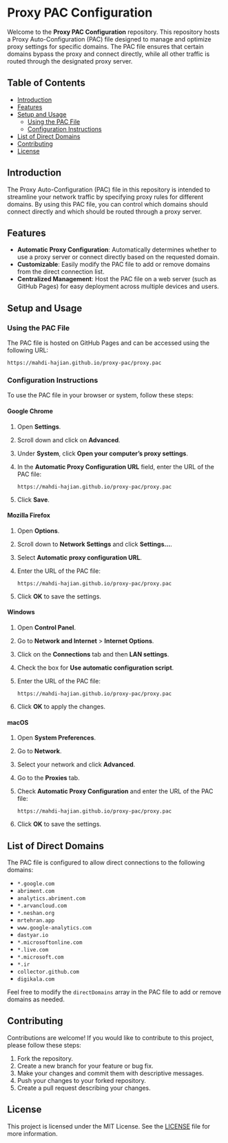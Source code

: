 
# Proxy PAC Configuration

Welcome to the **Proxy PAC Configuration** repository. This repository hosts a Proxy Auto-Configuration (PAC) file designed to manage and optimize proxy settings for specific domains. The PAC file ensures that certain domains bypass the proxy and connect directly, while all other traffic is routed through the designated proxy server.

## Table of Contents

- [Introduction](#introduction)
- [Features](#features)
- [Setup and Usage](#setup-and-usage)
  - [Using the PAC File](#using-the-pac-file)
  - [Configuration Instructions](#configuration-instructions)
- [List of Direct Domains](#list-of-direct-domains)
- [Contributing](#contributing)
- [License](#license)

## Introduction

The Proxy Auto-Configuration (PAC) file in this repository is intended to streamline your network traffic by specifying proxy rules for different domains. By using this PAC file, you can control which domains should connect directly and which should be routed through a proxy server.

## Features

- **Automatic Proxy Configuration**: Automatically determines whether to use a proxy server or connect directly based on the requested domain.
- **Customizable**: Easily modify the PAC file to add or remove domains from the direct connection list.
- **Centralized Management**: Host the PAC file on a web server (such as GitHub Pages) for easy deployment across multiple devices and users.

## Setup and Usage

### Using the PAC File

The PAC file is hosted on GitHub Pages and can be accessed using the following URL:

```
https://mahdi-hajian.github.io/proxy-pac/proxy.pac
```

### Configuration Instructions

To use the PAC file in your browser or system, follow these steps:

#### Google Chrome

1. Open **Settings**.
2. Scroll down and click on **Advanced**.
3. Under **System**, click **Open your computer’s proxy settings**.
4. In the **Automatic Proxy Configuration URL** field, enter the URL of the PAC file:

   ```
   https://mahdi-hajian.github.io/proxy-pac/proxy.pac
   ```

5. Click **Save**.

#### Mozilla Firefox

1. Open **Options**.
2. Scroll down to **Network Settings** and click **Settings...**.
3. Select **Automatic proxy configuration URL**.
4. Enter the URL of the PAC file:

   ```
   https://mahdi-hajian.github.io/proxy-pac/proxy.pac
   ```

5. Click **OK** to save the settings.

#### Windows

1. Open **Control Panel**.
2. Go to **Network and Internet** > **Internet Options**.
3. Click on the **Connections** tab and then **LAN settings**.
4. Check the box for **Use automatic configuration script**.
5. Enter the URL of the PAC file:

   ```
   https://mahdi-hajian.github.io/proxy-pac/proxy.pac
   ```

6. Click **OK** to apply the changes.

#### macOS

1. Open **System Preferences**.
2. Go to **Network**.
3. Select your network and click **Advanced**.
4. Go to the **Proxies** tab.
5. Check **Automatic Proxy Configuration** and enter the URL of the PAC file:

   ```
   https://mahdi-hajian.github.io/proxy-pac/proxy.pac
   ```

6. Click **OK** to save the settings.

## List of Direct Domains

The PAC file is configured to allow direct connections to the following domains:

- `*.google.com`
- `abriment.com`
- `analytics.abriment.com`
- `*.arvancloud.com`
- `*.neshan.org`
- `mrtehran.app`
- `www.google-analytics.com`
- `dastyar.io`
- `*.microsoftonline.com`
- `*.live.com`
- `*.microsoft.com`
- `*.ir`
- `collector.github.com`
- `digikala.com`

Feel free to modify the `directDomains` array in the PAC file to add or remove domains as needed.

## Contributing

Contributions are welcome! If you would like to contribute to this project, please follow these steps:

1. Fork the repository.
2. Create a new branch for your feature or bug fix.
3. Make your changes and commit them with descriptive messages.
4. Push your changes to your forked repository.
5. Create a pull request describing your changes.

## License

This project is licensed under the MIT License. See the [LICENSE](LICENSE) file for more information.
